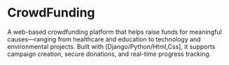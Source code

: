 # CrowdFunding
 A web-based crowdfunding platform that helps raise funds for meaningful causes—ranging from healthcare and education to technology and environmental projects. Built with [Django/Python/Html,Css], it supports campaign creation, secure donations, and real-time progress tracking.
